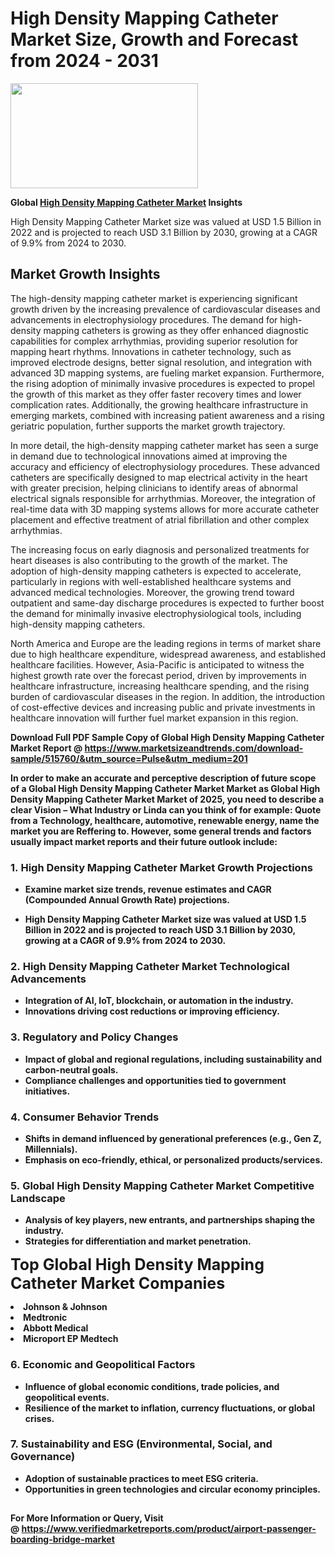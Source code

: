 <H1>High Density Mapping Catheter Market Size, Growth and Forecast from 2024 - 2031</H1><img class="aligncenter size-medium wp-image-584254" src="https://thirdeyenews.in/wp-content/uploads/2024/09/Global-Market-Research-300x168.jpeg" alt="" width="300" height="168" /><p><strong>Global&nbsp;<a href="https://www.marketsizeandtrends.com/download-sample/515760/&amp;utm_source=Pulse&amp;utm_medium=201">High Density Mapping Catheter Market</a> Insights</strong></p><p>High Density Mapping Catheter Market size was valued at USD 1.5 Billion in 2022 and is projected to reach USD 3.1 Billion by 2030, growing at a CAGR of 9.9% from 2024 to 2030.</p><p><h2>Market Growth Insights</h2> <p>The high-density mapping catheter market is experiencing significant growth driven by the increasing prevalence of cardiovascular diseases and advancements in electrophysiology procedures. The demand for high-density mapping catheters is growing as they offer enhanced diagnostic capabilities for complex arrhythmias, providing superior resolution for mapping heart rhythms. Innovations in catheter technology, such as improved electrode designs, better signal resolution, and integration with advanced 3D mapping systems, are fueling market expansion. Furthermore, the rising adoption of minimally invasive procedures is expected to propel the growth of this market as they offer faster recovery times and lower complication rates. Additionally, the growing healthcare infrastructure in emerging markets, combined with increasing patient awareness and a rising geriatric population, further supports the market growth trajectory.</p> <p><strong></strong></p> <p>In more detail, the high-density mapping catheter market has seen a surge in demand due to technological innovations aimed at improving the accuracy and efficiency of electrophysiology procedures. These advanced catheters are specifically designed to map electrical activity in the heart with greater precision, helping clinicians to identify areas of abnormal electrical signals responsible for arrhythmias. Moreover, the integration of real-time data with 3D mapping systems allows for more accurate catheter placement and effective treatment of atrial fibrillation and other complex arrhythmias.</p> <p>The increasing focus on early diagnosis and personalized treatments for heart diseases is also contributing to the growth of the market. The adoption of high-density mapping catheters is expected to accelerate, particularly in regions with well-established healthcare systems and advanced medical technologies. Moreover, the growing trend toward outpatient and same-day discharge procedures is expected to further boost the demand for minimally invasive electrophysiological tools, including high-density mapping catheters.</p> <p>North America and Europe are the leading regions in terms of market share due to high healthcare expenditure, widespread awareness, and established healthcare facilities. However, Asia-Pacific is anticipated to witness the highest growth rate over the forecast period, driven by improvements in healthcare infrastructure, increasing healthcare spending, and the rising burden of cardiovascular diseases in the region. In addition, the introduction of cost-effective devices and increasing public and private investments in healthcare innovation will further fuel market expansion in this region.</p> <p><strong></p><p><span class=""><strong>Download Full PDF Sample Copy of Global High Density Mapping Catheter Market Report</strong> @ <a href="https://www.marketsizeandtrends.com/download-sample/515760/&amp;utm_source=Pulse&amp;utm_medium=201" target="_blank">https://www.marketsizeandtrends.com/download-sample/515760/&amp;utm_source=Pulse&amp;utm_medium=201</a></span></p><p>In order to make an accurate and perceptive description of future scope of a Global&nbsp;High Density Mapping Catheter Market Market as Global&nbsp;High Density Mapping Catheter Market Market of 2025, you need to describe a clear Vision &ndash; What Industry or Linda can you think of for example: Quote from a Technology, healthcare, automotive, renewable energy, name the market you are Reffering to. However, some general trends and factors usually impact market reports and their future outlook include:</p><h3>1.&nbsp;<strong>High Density Mapping Catheter Market Growth Projections</strong></h3><ul><li>Examine market size trends, revenue estimates and CAGR (Compounded Annual Growth Rate) projections.</li><li><p>High Density Mapping Catheter Market size was valued at USD 1.5 Billion in 2022 and is projected to reach USD 3.1 Billion by 2030, growing at a CAGR of 9.9% from 2024 to 2030.</p></li></ul><h3>2.&nbsp;<strong>High Density Mapping Catheter Market Technological Advancements</strong></h3><ul><li>Integration of AI, IoT, blockchain, or automation in the industry.</li><li>Innovations driving cost reductions or improving efficiency.</li></ul><h3>3.&nbsp;<strong>Regulatory and Policy Changes</strong></h3><ul><li>Impact of global and regional regulations, including sustainability and carbon-neutral goals.</li><li>Compliance challenges and opportunities tied to government initiatives.</li></ul><h3>4.&nbsp;<strong>Consumer Behavior Trends</strong></h3><ul><li>Shifts in demand influenced by generational preferences (e.g., Gen Z, Millennials).</li><li>Emphasis on eco-friendly, ethical, or personalized products/services.</li></ul><h3>5.&nbsp;<strong>Global High Density Mapping Catheter Market Competitive Landscape</strong></h3><ul><li>Analysis of key players, new entrants, and partnerships shaping the industry.</li><li>Strategies for differentiation and market penetration.</li></ul><p data-pm-slice="1 1 []"><span style="color: inherit; font-family: inherit; font-size: 25px;">Top Global High Density Mapping Catheter Market Companies</span></p><div class="" data-test-id=""><p><li>Johnson & Johnson</li><li> Medtronic</li><li> Abbott Medical</li><li> Microport EP Medtech</li></p></div><h3>6.&nbsp;<strong>Economic and Geopolitical Factors</strong></h3><ul><li>Influence of global economic conditions, trade policies, and geopolitical events.</li><li>Resilience of the market to inflation, currency fluctuations, or global crises.</li></ul><h3>7.&nbsp;<strong>Sustainability and ESG (Environmental, Social, and Governance)</strong></h3><ul><li>Adoption of sustainable practices to meet ESG criteria.</li><li>Opportunities in green technologies and circular economy principles.</li></ul><h2><strong style="font-size: 14px;">For More Information or Query, Visit @&nbsp;</strong><a style="background-color: #ffffff; font-size: 14px;" href="https://www.marketsizeandtrends.com/report/high-density-mapping-catheter-market/" target="_blank">https://www.verifiedmarketreports.com/product/airport-passenger-boarding-bridge-market</a></h2>
